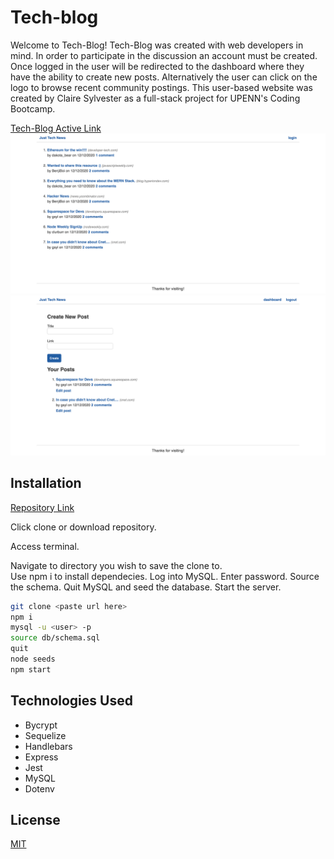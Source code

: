 # Tech-blog

Welcome to Tech-Blog! Tech-Blog was created with web developers in mind. In order to participate in the discussion an account must be created. Once logged in the user will be redirected to the dashboard where they have the ability to create new posts. Alternatively the user can click on the logo to browse recent community postings. This user-based website was created by Claire Sylvester as a full-stack project for UPENN's Coding Bootcamp.

[Tech-Blog Active Link](https://sylvester-tech-blog.herokuapp.com/)
![Tech-Blog Homepage](./public/src/homepage.png)
![Tech-Blog Dashboard](./public/src/dashboard.png)

## Installation

[Repository Link](https://github.com/CFsylvester/tech-blog)

Click clone or download repository. 

Access terminal.  

Navigate to directory you wish to save the clone to.  
Use npm i to install dependecies. 
Log into MySQL.
Enter password. 
Source the schema.
Quit MySQL and seed the database.
Start the server.

```bash
git clone <paste url here>
npm i
mysql -u <user> -p 
source db/schema.sql
quit
node seeds
npm start
```


## Technologies Used

* Bycrypt
* Sequelize
* Handlebars
* Express
* Jest
* MySQL
* Dotenv


## License 
[MIT](./LICENSE)